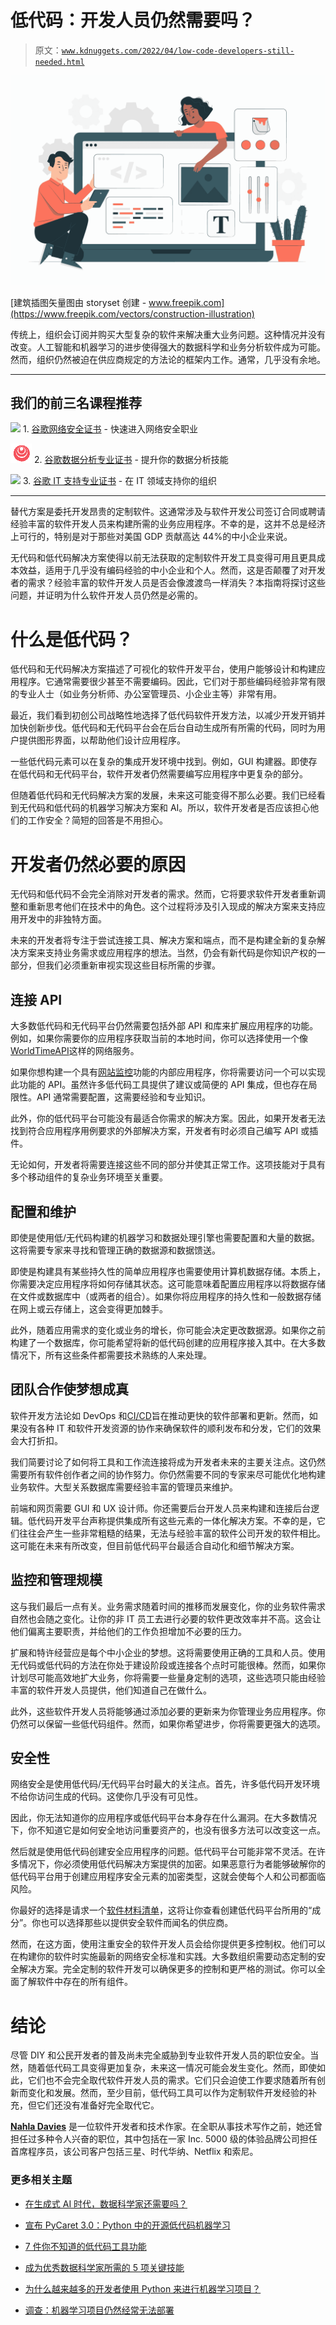 # 低代码：开发人员仍然需要吗？

> 原文：[`www.kdnuggets.com/2022/04/low-code-developers-still-needed.html`](https://www.kdnuggets.com/2022/04/low-code-developers-still-needed.html)

![低代码：开发人员仍然需要吗？](img/df475a2462d63c10d2be41ec9f7c43ea.png)

[建筑插图矢量图由 storyset 创建 - www.freepik.com](https://www.freepik.com/vectors/construction-illustration)

传统上，组织会订阅并购买大型复杂的软件来解决重大业务问题。这种情况并没有改变。人工智能和机器学习的进步使得强大的数据科学和业务分析软件成为可能。然而，组织仍然被迫在供应商规定的方法论的框架内工作。通常，几乎没有余地。

* * *

## 我们的前三名课程推荐

![](img/0244c01ba9267c002ef39d4907e0b8fb.png) 1\. [谷歌网络安全证书](https://www.kdnuggets.com/google-cybersecurity) - 快速进入网络安全职业

![](img/e225c49c3c91745821c8c0368bf04711.png) 2\. [谷歌数据分析专业证书](https://www.kdnuggets.com/google-data-analytics) - 提升你的数据分析技能

![](img/0244c01ba9267c002ef39d4907e0b8fb.png) 3\. [谷歌 IT 支持专业证书](https://www.kdnuggets.com/google-itsupport) - 在 IT 领域支持你的组织

* * *

替代方案是委托开发昂贵的定制软件。这通常涉及与软件开发公司签订合同或聘请经验丰富的软件开发人员来构建所需的业务应用程序。不幸的是，这并不总是经济上可行的，特别是对于那些对美国 GDP 贡献高达 44%的中小企业来说。

无代码和低代码解决方案使得以前无法获取的定制软件开发工具变得可用且更具成本效益，适用于几乎没有编码经验的中小企业和个人。然而，这是否颠覆了对开发者的需求？经验丰富的软件开发人员是否会像渡渡鸟一样消失？本指南将探讨这些问题，并证明为什么软件开发人员仍然是必需的。

# 什么是低代码？

低代码和无代码解决方案描述了可视化的软件开发平台，使用户能够设计和构建应用程序。它通常需要很少甚至不需要编码。因此，它们对于那些编码经验非常有限的专业人士（如业务分析师、办公室管理员、小企业主等）非常有用。

最近，我们看到初创公司战略性地选择了低代码软件开发方法，以减少开发开销并加快创新步伐。低代码和无代码平台会在后台自动生成所有所需的代码，同时为用户提供图形界面，以帮助他们设计应用程序。

一些低代码元素可以在复杂的集成开发环境中找到。例如，GUI 构建器。即使存在低代码和无代码平台，软件开发者仍然需要编写应用程序中更复杂的部分。

但随着低代码和无代码解决方案的发展，未来这可能变得不那么必要。我们已经看到无代码和低代码的机器学习解决方案和 AI。所以，软件开发者是否应该担心他们的工作安全？简短的回答是不用担心。

# 开发者仍然必要的原因

无代码和低代码不会完全消除对开发者的需求。然而，它将要求软件开发者重新调整和重新思考他们在技术中的角色。这个过程将涉及引入现成的解决方案来支持应用开发中的非独特方面。

未来的开发者将专注于尝试连接工具、解决方案和端点，而不是构建全新的复杂解决方案来支持业务需求或应用程序的想法。当然，仍会有新代码是你知识产权的一部分，但我们必须重新审视实现这些目标所需的步骤。

## 连接 API

大多数低代码和无代码平台仍然需要包括外部 API 和库来扩展应用程序的功能。例如，如果你需要你的应用程序获取当前的本地时间，你可以选择使用一个像[WorldTimeAPI](http://worldtimeapi.org)这样的网络服务。

如果你想构建一个具有[网站监控](https://visualping.io)功能的内部应用程序，你将需要访问一个可以实现此功能的 API。虽然许多低代码工具提供了建议或简便的 API 集成，但也存在局限性。API 通常需要配置，这需要经验和专业知识。

此外，你的低代码平台可能没有最适合你需求的解决方案。因此，如果开发者无法找到符合应用程序用例要求的外部解决方案，开发者有时必须自己编写 API 或插件。

无论如何，开发者将需要连接这些不同的部分并使其正常工作。这项技能对于具有多个移动组件的复杂业务环境至关重要。

## 配置和维护

即使是使用低/无代码构建的机器学习和数据处理引擎也需要配置和大量的数据。这将需要专家来寻找和管理正确的数据源和数据馈送。

即使是构建具有某些持久性的简单应用程序也需要使用计算机数据存储。本质上，你需要决定应用程序将如何存储其状态。这可能意味着配置应用程序以将数据存储在文件或数据库中（或两者的组合）。如果你将应用程序的持久性和一般数据存储在网上或云存储上，这会变得更加棘手。

此外，随着应用需求的变化或业务的增长，你可能会决定更改数据源。如果你之前构建了一个数据库，你可能希望将新的低代码创建的应用程序接入其中。在大多数情况下，所有这些条件都需要技术熟练的人来处理。

## 团队合作使梦想成真

软件开发方法论如 DevOps 和[CI/CD](https://www.redhat.com/en/topics/devops/what-is-ci-cd)旨在推动更快的软件部署和更新。然而，如果没有各种 IT 和软件开发资源的协作来确保软件的顺利发布和分发，它们的效果会大打折扣。

我们简要讨论了如何将工具和工作流连接将成为开发者未来的主要关注点。这仍然需要所有软件创作者之间的协作努力。你仍然需要不同的专家来尽可能优化地构建业务软件。大型关系数据库需要经验丰富的管理员来维护。

前端和网页需要 GUI 和 UX 设计师。你还需要后台开发人员来构建和连接后台逻辑。低代码开发平台声称提供集成所有这些元素的一体化解决方案。不幸的是，它们往往会产生一些非常粗糙的结果，无法与经验丰富的软件公司开发的软件相比。这可能在未来有所改变，但目前低代码平台最适合自动化和细节解决方案。

## 监控和管理规模

这与我们最后一点有关。业务需求随着时间的推移而发展变化，你的业务软件需求自然也会随之变化。让你的非 IT 员工去进行必要的软件更改效率并不高。这会让他们偏离主要职责，并给他们的工作负担增加不必要的压力。

扩展和特许经营应是每个中小企业的梦想。这将需要使用正确的工具和人员。使用无代码或低代码的方法在你处于建设阶段或连接各个点时可能很棒。然而，如果你计划尽可能高效地扩大业务，你将需要一些量身定制的选项，这些选项只能由经验丰富的软件开发人员提供，他们知道自己在做什么。

此外，这些软件开发人员将能够通过添加必要的更新来为你管理业务应用程序。你仍然可以保留一些低代码组件。然而，如果你希望进步，你将需要更强大的选项。

## 安全性

网络安全是使用低代码/无代码平台时最大的关注点。首先，许多低代码开发环境不给你访问生成的代码。这使你几乎没有可见性。

因此，你无法知道你的应用程序或低代码平台本身存在什么漏洞。在大多数情况下，你不知道它是如何安全地访问重要资产的，也没有很多方法可以改变这一点。

然后就是使用低代码创建安全应用程序的问题。低代码平台可能非常不灵活。在许多情况下，你必须使用低代码解决方案提供的加密。如果恶意行为者能够破解你的低代码平台用于创建应用程序安全元素的加密类型，这就会使每个人和公司都面临风险。

你最好的选择是请求一个[软件材料清单](https://www.cisa.gov/sbom)，这将让你查看创建低代码平台所用的“成分”。你也可以选择那些以提供安全软件而闻名的供应商。

然而，在这方面，使用注重安全的软件开发人员会给你提供更多控制权。他们可以在构建你的软件时实施最新的网络安全标准和实践。大多数组织需要动态定制的安全解决方案。完全定制的软件开发可以确保更多的控制和更严格的测试。你可以全面了解软件中存在的所有组件。

# 结论

尽管 DIY 和公民开发者的普及尚未完全威胁到专业软件开发人员的职位安全。当然，随着低代码工具变得更加复杂，未来这一情况可能会发生变化。然而，即使如此，它们也不会完全取代软件开发人员的需求。它们只会迫使工作要求随着所有创新而变化和发展。然而，至少目前，低代码工具可以作为定制软件开发经验的补充，但它们还没有准备好完全取代它。

**[Nahla Davies](http://nahlawrites.com/)** 是一位软件开发者和技术作家。在全职从事技术写作之前，她还曾担任过多种令人兴奋的职位，其中包括在一家 Inc. 5000 级的体验品牌公司担任首席程序员，该公司客户包括三星、时代华纳、Netflix 和索尼。

### 更多相关主题

+   [在生成式 AI 时代，数据科学家还需要吗？](https://www.kdnuggets.com/2023/06/data-scientists-still-needed-age-generative-ai.html)

+   [宣布 PyCaret 3.0：Python 中的开源低代码机器学习](https://www.kdnuggets.com/2023/03/announcing-pycaret-30-opensource-lowcode-machine-learning-python.html)

+   [7 件你不知道的低代码工具功能](https://www.kdnuggets.com/2022/09/7-things-didnt-know-could-low-code-tool.html)

+   [成为优秀数据科学家所需的 5 项关键技能](https://www.kdnuggets.com/2021/12/5-key-skills-needed-become-great-data-scientist.html)

+   [为什么越来越多的开发者使用 Python 来进行机器学习项目？](https://www.kdnuggets.com/2022/01/developers-python-machine-learning-projects.html)

+   [调查：机器学习项目仍然经常无法部署](https://www.kdnuggets.com/survey-machine-learning-projects-still-routinely-fail-to-deploy)
